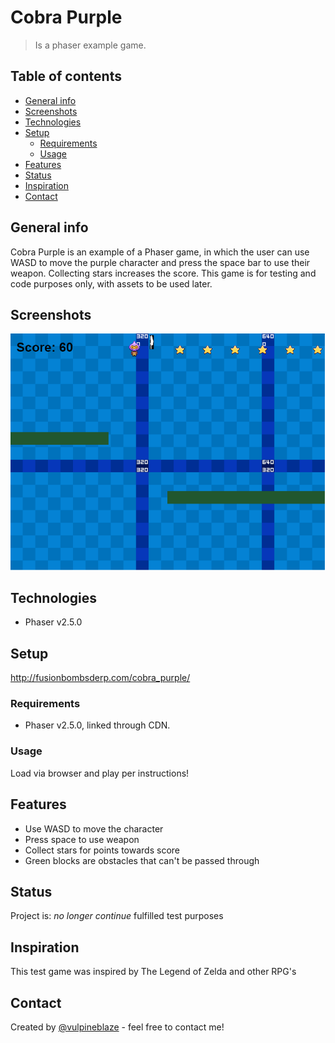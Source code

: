 # Cobra Purple
> Is a phaser example game.

## Table of contents
* [General info](#general-info)
* [Screenshots](#screenshots)
* [Technologies](#technologies)
* [Setup](#setup)
  * [Requirements](#requirements)
  * [Usage](#usage)
* [Features](#features)
* [Status](#status)
* [Inspiration](#inspiration)
* [Contact](#contact)

## General info
Cobra Purple is an example of a Phaser game, in which the user can use WASD to move the purple character and press the space bar to use their weapon.  Collecting stars increases the score.  This game is for testing and code purposes only, with assets to be used later.

## Screenshots
![screenshot](https://github.com/vulpineblaze/Cobra-Purple/blob/master/www/img/screenshotCP.PNG)

## Technologies
* Phaser v2.5.0

## Setup
http://fusionbombsderp.com/cobra_purple/

### Requirements
* Phaser v2.5.0, linked through CDN.

### Usage
Load via browser and play per instructions!

## Features
* Use WASD to move the character
* Press space to use weapon
* Collect stars for points towards score
* Green blocks are obstacles that can't be passed through

## Status
Project is: _no longer continue_ fulfilled test purposes

## Inspiration
This test game was inspired by The Legend of Zelda and other RPG's

## Contact
Created by [@vulpineblaze](https://github.com/vulpineblaze) - feel free to contact me!
